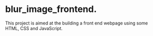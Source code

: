 # blur_image_frontend.
This project is aimed at the building a front end webpage using some HTML, CSS and JavaScript.
